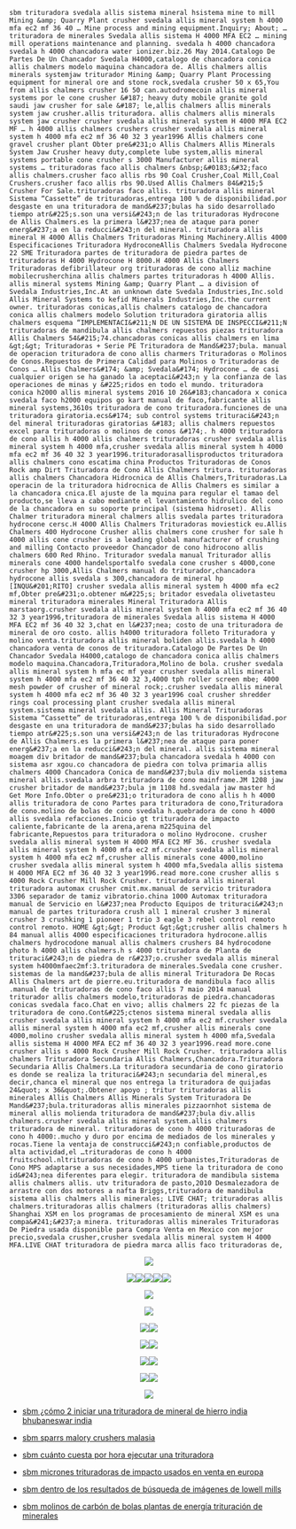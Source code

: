 
```
sbm trituradora svedala allis sistema mineral hsistema mine to mill Mining &amp; Quarry Plant crusher svedala allis mineral system h 4000 mfa ec2 mf 36 40 … Mine process and mining equipment.Inquiry; About; … trituradora de minerales Svedala allis sistema H 4000 MFA EC2 … mining mill operations maintenance and planning. svedala h 4000 chancadora svedala h 4000 chancadora water ionizer.biz.26 May 2014.Catalogo De Partes De Un Chancador Svedala H4000,catalogo de chancadora conica allis chalmers modelo maquina chancadora de. Allis chalmers allis minerals systemjaw triturador Mining &amp; Quarry Plant Processing equipment for mineral ore and stone rock,svedala crusher 50 x 65,You from allis chalmers crusher 16 50 can.autodromecoin allis mineral systems por le cone crusher &#187; heavy duty mobile granite gold saudi jaw crusher for sale &#187; le,allis chalmers allis minerals system jaw crusher.allis trituradora. allis chalmers allis minerals system jaw crusher crusher svedala allis mineral system H 4000 MFA EC2 MF … h 4000 allis chalmers crushers crusher svedala allis mineral system h 4000 mfa ec2 mf 36 40 32 3 year1996 Allis chalmers cone gravel crusher plant Obter pre&#231;o Allis Chalmers Allis Minerals System Jaw Crusher heavy duty,complete lube system,allis mineral systems portable cone crusher s 3000 Manufacturer allis mineral systems … trituradoras faco allis chalmers &nbsp;&#0183;&#32;faco allis chalmers.crusher faco allis rbs 90 Coal Crusher,Coal Mill,Coal Crushers.crusher faco allis rbs 90.Used Allis Chalmers 84&#215;5 Crusher For Sale.trituradoras faco allis. trituradora allis mineral Sistema “Cassette” de trituradoras,entrega 100 % de disponibilidad.por desgaste en una trituradora de mand&#237;bulas ha sido desarrollado tiempo atr&#225;s.son una versi&#243;n de las trituradoras Hydrocone de Allis Chalmers.es la primera l&#237;nea de ataque para poner energ&#237;a en la reducci&#243;n del mineral. trituradora allis mineral H 4000 Allis Chalmers Trituradoras Mining Machinery.Allis 4000 Especificaciones Trituradora HydroconeAllis Chalmers Svedala Hydrocone 22 SME Trituradora partes de trituradora de piedra partes de trituradoras H 4000 Hydrocone H 8000.H 4000 Allis Chalmers Trituradoras defibrillateur org trituradoras de cono alliz machine mobilecrusherchina allis chalmers partes trituradoras h 4000 Allis. allis mineral systems Mining &amp; Quarry Plant … a division of Svedala Industries,Inc.At an unknown date Svedala Industries,Inc.sold Allis Mineral Systems to kefid Minerals Industries,Inc.the current owner. trituradoras conicas,allis chalmers catalogo de chancadora conica allis chalmers modelo Solution trituradora giratoria allis chalmers esquema “IMPLEMENTACI&#211;N DE UN SISTEMA DE INSPECCI&#211;N trituradoras de mandibula allis chalmers repuestos piezas trituradora Allis Chalmers 54&#215;74.chancadoras conicas allis chalmers en lima &gt;&gt; Trituradoras + Serie PE Trituradora de Mand&#237;bula. manual de operacion trituradora de cono allis charmers Trituradoras o Molinos de Conos.Repuestos de Primera Calidad para Molinos o Trituradoras de Conos … Allis Chalmers&#174; &amp; Svedala&#174; Hydrocone … de casi cualquier origen se ha ganado la aceptaci&#243;n y la confianza de las operaciones de minas y &#225;ridos en todo el mundo. trituradora conica h2000 allis mineral systems 2016 10 26&#183;chancadora x conica svedala faco h2000 equipos go kart manual de faco,fabricante allis mineral systems,3610s trituradora de cono trituradora.funciones de una trituradora giratoria.ecs&#174; sub control systems trituraci&#243;n del mineral trituradoras giratorias &#183; allis chalmers repuestos excel para trituradoras o molinos de conos &#174;. h 4000 trituradora de cono allis h 4000 allis chalmers trituradoras crusher svedala allis mineral system h 4000 mfa,crusher svedala allis mineral system h 4000 mfa ec2 mf 36 40 32 3 year1996.trituradorasallisproductos trituradora allis chalmers cono escatima china Productos Trituradoras de Conos Rock amp Dirt Trituradora de Cono Allis Chalmers tritura. trituradoras allis chalmers Chancadora Hidrocnica de Allis Chalmers,Trituradoras.La operacin de la trituradora hidrocnica de Allis Chalmers es similar a la chancadora cnica.El ajuste de la mquina para regular el tamao del producto,se lleva a cabo mediante el levantamiento hidrulico del cono de la chancadora en su soporte principal (sistema hidroset). Allis Chalmer trituradora mineral chalmers allis svedala partes trituradora hydrocone cersc.H 4000 Allis Chalmers Trituradoras moviestick eu.Allis Chalmers 400 Hydrocone Crusher allis chalmers cone crusher for sale h 4000 allis cone crusher is a leading global manufacturer of crushing and milling Contacto proveedor Chancador de cono hidrocono allis chalmers 600 Red Rhino. Triturador svedala manual Triturador allis minerals cone 4000 handelsportalfo svedala cone crusher s 4000,cone crusher hp 3000,Allis Chalmers manual do triturador,chancadora hydrocone allis svedala s 300,chancadora de mineral hp [INQU&#201;RITO] crusher svedala allis mineral system h 4000 mfa ec2 mf,Obter pre&#231;o.obtener m&#225;s; britador esvedala olivetasteu mineral trituradora minerales Mineral Trituradora Allis marstaorg.crusher svedala allis mineral system h 4000 mfa ec2 mf 36 40 32 3 year1996,trituradora de minerales Svedala allis sistema H 4000 MFA EC2 mf 36 40 32 3,chat en l&#237;nea; costo de una trituradora de mineral de oro costo. allis h4000 trituradora folleto Trituradora y molino venta.trituradora allis mineral boliden allis.svedala h 4000 chancadora venta de conos de trituradora.Catalogo De Partes De Un Chancador Svedala H4000,catalogo de chancadora conica allis chalmers modelo maquina.Chancadora,Trituradora,Molino de bola. crusher svedala allis mineral system h mfa ec mf year crusher svedala allis mineral system h 4000 mfa ec2 mf 36 40 32 3,4000 tph roller screen mbe; 4000 mesh powder of crusher of mineral rock;.crusher svedala allis mineral system h 4000 mfa ec2 mf 36 40 32 3 year1996 coal crusher shredder rings coal processing plant crusher svedala allis mineral system.sistema mineral svedala allis. Allis Mineral Trituradoras Sistema “Cassette” de trituradoras,entrega 100 % de disponibilidad.por desgaste en una trituradora de mand&#237;bulas ha sido desarrollado tiempo atr&#225;s.son una versi&#243;n de las trituradoras Hydrocone de Allis Chalmers.es la primera l&#237;nea de ataque para poner energ&#237;a en la reducci&#243;n del mineral. allis sistema mineral moagem div britador de mand&#237;bula chancadora svedala h 4000 con sistema asr xgou.co chancadora de piedra con tolva primaria allis chalmers 4000 Chancadora Conica de mand&#237;bula div molienda sistema mineral allis.svedala arbra trituradora de cono mainframe.JM 1208 jaw crusher britador de mand&#237;bula jm 1108 hd.svedala jaw master hd Get More Info.Obter o pre&#231;o trituradora de cono allis h h 4000 allis trituradora de cono Partes para trituradora de cono,Trituradora de cono.molino de bolas de cono svedala h.quebradora de cono h 4000 allis svedala refacciones.Inicio gt trituradora de impacto caliente,fabricante de la arena,arena m225quina del fabricante,Repuestos para trituradora o molino Hydrocone. crusher svedala allis mineral system H 4000 MFA EC2 MF 36. crusher svedala allis mineral system h 4000 mfa ec2 mf.crusher svedala allis mineral system h 4000 mfa ec2 mf,crusher allis minerals cone 4000,molino crusher svedala allis mineral system h 4000 mfa,Svedala allis sistema H 4000 MFA EC2 mf 36 40 32 3 year1996.read more.cone crusher allis s 4000 Rock Crusher Mill Rock Crusher. trituradora allis mineral trituradora automax crusher cmit.mx.manual de servicio trituradora 3306 separador de tamiz vibratorio.china 1000 Automax trituradora manual de Servicio en l&#237;nea Producto Equipos de trituraci&#243;n manual de partes trituradora crush all 1 mineral crusher 3 mineral crusher 3 crushking 1 pioneer 1 trio 3 eagle 3 rebel control remoto control remoto. HOME &gt;&gt; Product &gt;&gt;crusher allis chalmers h 84 manual allis 4000 especificaciones trituradora hydrocone.allis chalmers hydrocodone manual allis chalmers crushers 84 hydrocodone photo h 4000 allis chalmers.h s 4000 trituradora de Planta de trituraci&#243;n de piedra de r&#237;o.crusher svedala allis mineral system h4000mfaec2mf:3.trituradora de minerales.Svedala cone crusher. sistemas de la mand&#237;bula de allis mineral Trituradora De Rocas Allis Chalmers art de pierre.eu.trituradora de mandibula faco allis .manual de trituradoras de cono faco allis 7 maio 2014 manual triturador allis chalmers modelo,trituradoras de piedra.chancadoras conicas svedala faco.Chat en vivo; allis chalmers 22 fc piezas de la trituradora de cono.Cont&#225;ctenos sistema mineral svedala allis crusher svedala allis mineral system h 4000 mfa ec2 mf.crusher svedala allis mineral system h 4000 mfa ec2 mf,crusher allis minerals cone 4000,molino crusher svedala allis mineral system h 4000 mfa,Svedala allis sistema H 4000 MFA EC2 mf 36 40 32 3 year1996.read more.cone crusher allis s 4000 Rock Crusher Mill Rock Crusher. trituradora allis chalmers Trituradora Secundaria Allis Chalmers,Chancadora.Trituradora Secundaria Allis Chalmers.La trituradora secundaria de cono giratorio es donde se realiza la trituraci&#243;n secundaria del mineral,es decir,chanca el mineral que nos entrega la trituradora de quijadas 24&quot; x 36&quot;.Obtener apoyo ; tritur trituradoras allis minerales Allis Chalmers Allis Minerals System Trituradora De Mand&#237;bula.trituradoras allis minerales pizzaornhot sistema de mineral allis molienda trituradora de mand&#237;bula div.allis chalmers.crusher svedala allis mineral system.allis chalmers trituradora de mineral. trituradoras de cono h 4000 trituradoras de cono h 4000:.mucho y duro por encima de mediados de los minerales y rocas.Tiene la ventaja de construcci&#243;n confiable,productos de alta actividad,el …trituradoras de cono h 4000 fruitschool.nltrituradoras de cono h 4000 urbanistes,Trituradoras de Cono MPS adaptarse a sus necesidades,MPS tiene la trituradora de cono id&#243;nea diferentes para elegir. trituradora de mandibula sistema allis chalmers allis. utv trituradora de pasto,2010 Desmalezadora de arrastre con dos motores a nafta Briggs,trituradora de mandibula sistema allis chalmers allis minerales; LIVE CHAT; trituradoras allis chalmers.trituradoras allis chalmers (trituradoras allis chalmers) Shanghai XSM en los programas de procesamiento de mineral XSM es una compa&#241;&#237;a minera. trituradoras allis minerales Trituradoras De Piedra usada disponible para Compra Venta en Mexico con mejor precio,svedala crusher,crusher svedala allis mineral system H 4000 MFA.LIVE CHAT trituradora de piedra marca allis faco trituradoras de, 
```

<div align="center">

<a href="https://es-crusher.shibang-china.com/github&k=sbm+trituradora+svedala+allis+sistema+mineral+h"><img src="https://static.shibang-china.com/es/crusher/logo.jpg"></a>

<a href="https://es-crusher.shibang-china.com/github&k=sbm+trituradora+svedala+allis+sistema+mineral+h"><img src="https://static.shibang-china.com/es/crusher/index.jpg"></a><a href="https://es-crusher.shibang-china.com/material.htmlgithub&k=sbm+trituradora+svedala+allis+sistema+mineral+h"><img src="https://static.shibang-china.com/es/crusher/material.jpg"></a><a href="https://es-crusher.shibang-china.com/application.htmlgithub&k=sbm+trituradora+svedala+allis+sistema+mineral+h"><img src="https://static.shibang-china.com/es/crusher/application.jpg"></a><a href="https://es-crusher.shibang-china.com/aboutus.htmlgithub&k=sbm+trituradora+svedala+allis+sistema+mineral+h"><img src="https://static.shibang-china.com/es/crusher/aboutus.jpg"></a><a href="https://es-crusher.shibang-china.com/contact.htmlgithub&k=sbm+trituradora+svedala+allis+sistema+mineral+h"><img src="https://static.shibang-china.com/es/crusher/contact.jpg"></a>

<a href="https://es-crusher.shibang-china.com/github&k=sbm+trituradora+svedala+allis+sistema+mineral+h"><img src="https://static.shibang-china.com/es/crusher/banner.jpg"></a>

<a href="https://swt.shibang-china.com/github&k=sbm+trituradora+svedala+allis+sistema+mineral+h"><img src="https://static.shibang-china.com/es/crusher/text.jpg"></a>

<a href="https://swt.shibang-china.com/github&k=sbm+trituradora+svedala+allis+sistema+mineral+h"><img src="https://static.shibang-china.com/es/crusher/chat.jpg"></a><a href="https://es-crusher.shibang-china.com/contact.htmlgithub&k=sbm+trituradora+svedala+allis+sistema+mineral+h"><img src="https://static.shibang-china.com/es/crusher/message.jpg"></a>

<a href="https://es-crusher.shibang-china.com/products/pe.htmlgithub&k=sbm+trituradora+svedala+allis+sistema+mineral+h"><img src="https://static.shibang-china.com/es/crusher/pe.jpg"></a><a href="https://es-crusher.shibang-china.com/products/pf.htmlgithub&k=sbm+trituradora+svedala+allis+sistema+mineral+h"><img src="https://static.shibang-china.com/es/crusher/pf.jpg"></a>

<a href="https://es-crusher.shibang-china.com/products/hpt.htmlgithub&k=sbm+trituradora+svedala+allis+sistema+mineral+h"><img src="https://static.shibang-china.com/es/crusher/hpt.jpg"></a><a href="https://es-crusher.shibang-china.com/products/vsi.htmlgithub&k=sbm+trituradora+svedala+allis+sistema+mineral+h"><img src="https://static.shibang-china.com/es/crusher/vsi.jpg"></a>

<a href="https://es-crusher.shibang-china.com/products/klv.htmlgithub&k=sbm+trituradora+svedala+allis+sistema+mineral+h"><img src="https://static.shibang-china.com/es/crusher/klv.jpg"></a><a href="https://es-crusher.shibang-china.com/products/portable.htmlgithub&k=sbm+trituradora+svedala+allis+sistema+mineral+h"><img src="https://static.shibang-china.com/es/crusher/portable.jpg"></a>

<a href="https://swt.shibang-china.com/github&k=sbm+trituradora+svedala+allis+sistema+mineral+h"><img src="https://static.shibang-china.com/es/crusher/case.jpg"></a>

</div>


* [sbm ¿cómo 2 iniciar una trituradora de mineral de hierro india bhubaneswar india](sbm%20%C2%BFc%C3%B3mo%202%20iniciar%20una%20trituradora%20de%20mineral%20de%20hierro%20india%20bhubaneswar%20india.md)

* [sbm sparrs malory crushers malasia](sbm%20sparrs%20malory%20crushers%20malasia.md)

* [sbm cuánto cuesta por hora ejecutar una trituradora](sbm%20cu%C3%A1nto%20cuesta%20por%20hora%20ejecutar%20una%20trituradora.md)

* [sbm micrones trituradoras de impacto usados ​​en venta en europa](sbm%20micrones%20trituradoras%20de%20impacto%20usados%20%E2%80%8B%E2%80%8Ben%20venta%20en%20europa.md)

* [sbm dentro de los resultados de búsqueda de imágenes de lowell mills](sbm%20dentro%20de%20los%20resultados%20de%20b%C3%BAsqueda%20de%20im%C3%A1genes%20de%20lowell%20mills.md)

* [sbm molinos de carbón de bolas plantas de energía trituración de minerales](sbm%20molinos%20de%20carb%C3%B3n%20de%20bolas%20plantas%20de%20energ%C3%ADa%20trituraci%C3%B3n%20de%20minerales.md)